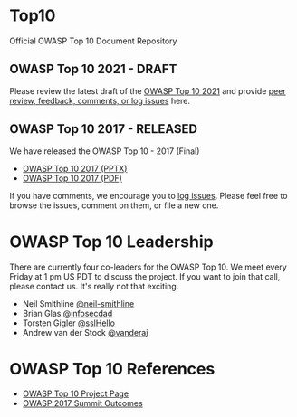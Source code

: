 # Top10

Official OWASP Top 10 Document Repository

## OWASP Top 10 2021 - DRAFT

Please review the latest draft of the [OWASP Top 10 2021](https://owasp.org/Top10) and provide [peer review, feedback, comments, or log issues](https://github.com/OWASP/Top10/issues) here.

## OWASP Top 10 2017 - RELEASED

We have released the OWASP Top 10 - 2017 (Final)

* [OWASP Top 10 2017 (PPTX)](https://github.com/OWASP/Top10/blob/master/2017/OWASP%20Top%2010-2017%20(en).pptx)
* [OWASP Top 10 2017 (PDF)](https://github.com/OWASP/Top10/blob/master/2017/OWASP%20Top%2010-2017%20(en).pdf)

If you have comments, we encourage you to [log issues](https://github.com/OWASP/Top10/issues).
Please feel free to browse the issues, comment on them, or file a new one.

# OWASP Top 10 Leadership

There are currently four co-leaders for the OWASP Top 10. We meet every Friday at 1 pm US PDT to discuss the project. If you want to join that call, please contact us. It's really not that exciting.

* Neil Smithline [@neil-smithline](https://github.com/Neil-Smithline)
* Brian Glas [@infosecdad](https://github.com/infosecdad)
* Torsten Gigler [@sslHello](https://github.com/sslHello)
* Andrew van der Stock [@vanderaj](https://github.com/vanderaj)

# OWASP Top 10 References
- [OWASP Top 10 Project Page](https://owasp.org/www-project-top-ten)
- [OWASP 2017 Summit Outcomes](https://owaspsummit.org/Outcomes/Owasp-Top-10-2017/Owasp-Top-10-2017.html)
 
